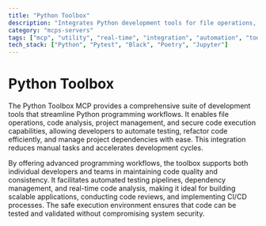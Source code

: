 ```yaml
---
title: "Python Toolbox"
description: "Integrates Python development tools for file operations, code analysis, project management, and safe code execution."
category: "mcps-servers"
tags: ["mcp", "utility", "real-time", "integration", "automation", "tools"]
tech_stack: ["Python", "Pytest", "Black", "Poetry", "Jupyter"]
---
```


# Python Toolbox

The Python Toolbox MCP provides a comprehensive suite of development tools that streamline Python programming workflows. It enables file operations, code analysis, project management, and secure code execution capabilities, allowing developers to automate testing, refactor code efficiently, and manage project dependencies with ease. This integration reduces manual tasks and accelerates development cycles.

By offering advanced programming workflows, the toolbox supports both individual developers and teams in maintaining code quality and consistency. It facilitates automated testing pipelines, dependency management, and real-time code analysis, making it ideal for building scalable applications, conducting code reviews, and implementing CI/CD processes. The safe execution environment ensures that code can be tested and validated without compromising system security.
